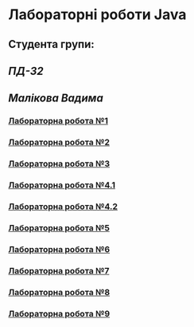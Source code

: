 # Лабораторні роботи Java
## Студента групи:
## *ПД-32*
## *Малікова Вадима*

### [Лабораторна робота №1]()

### [Лабораторна робота №2]()

### [Лабораторна робота №3]()

### [Лабораторна робота №4.1]()

### [Лабораторна робота №4.2]()

### [Лабораторна робота №5]()

### [Лабораторна робота №6]()

### [Лабораторна робота №7]()

### [Лабораторна робота №8]()

### [Лабораторна робота №9]()

